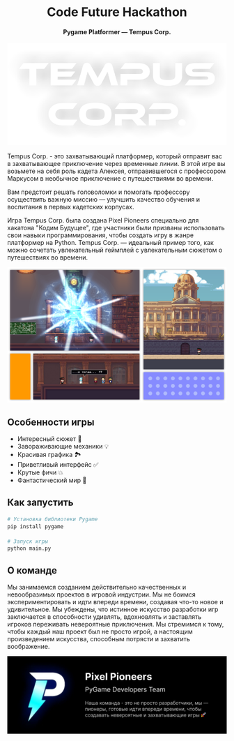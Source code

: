 <h1 align="center"> Code Future Hackathon </h1>
<h4 align="center"> Pygame Platformer — Tempus Corp. </h4>

<p align="center">
  <img src="assets/images/gui/logo.png" />
</p>

<p>
  
Tempus Corp. - это захватывающий платформер, который отправит вас в захватывающее приключение через временные линии. В этой игре вы возьмете на себя роль кадета Алексея, отправившегося с профессором Маркусом в необычное приключение с путешествиями во времени.

Вам предстоит решать головоломки и помогать профессору осуществить важную миссию — улучшить качество обучения и воспитания в первых кадетских корпусах.

Игра Tempus Corp. была создана Pixel Pioneers специально для хакатона "Кодим Будущее", где участники были призваны использовать свои навыки программирования, чтобы создать игру в жанре платформер на Python. Tempus Corp. — идеальный пример того, как можно сочетать увлекательный геймплей с увлекательным сюжетом о путешествиях во времени.

</p>

<img src="assets/images/repository/ScreenTiles.png" />

<h2>Особенности игры</h2>

<ul>
  <li>Интересный сюжет 🎥</li></li>
  <li>Завораживающие механики 💡</li></li>
  <li>Красивая графика 🏞️</li></li>
  <li>Приветливый интерфейс ✅</li></li>
  <li>Крутые фичи 💥</li></li>
  <li>Фантастический мир 🚀</li></li>
</ul>

<h2>Как запустить</h2>

```bash
# Установка библиотеки Pygame
pip install pygame

# Запуск игры
python main.py
```

<h2>О команде</h2>

Мы занимаемся созданием действительно качественных и невообразимых проектов в игровой индустрии. Мы не боимся экспериментировать и идти впереди времени,
создавая что-то новое и удивительное. Мы убеждены, что истинное искусство разработки игр заключается в способности удивлять, вдохновлять и заставлять игроков
переживать невероятные приключения. Мы стремимся к тому, чтобы каждый наш проект был не просто игрой, а настоящим произведением искусства, способным потрясти
и захватить воображение.

<img src="assets/images/repository/TeamBadge.jpg" />